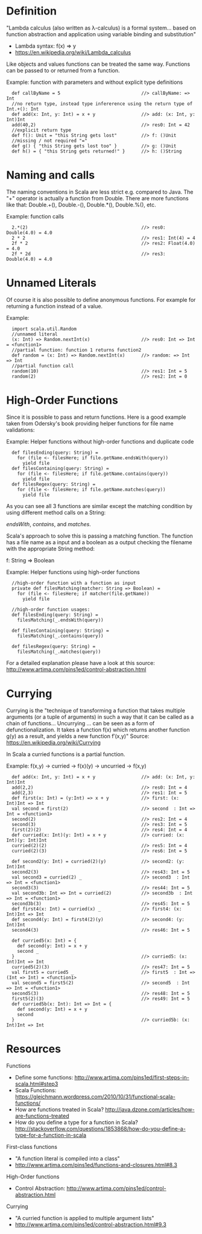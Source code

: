 # Definition
"Lambda calculus (also written as λ-calculus) is a formal system... based on function abstraction and application using variable binding and substitution"
- Lambda syntax: f(x) => y
- https://en.wikipedia.org/wiki/Lambda_calculus

Like objects and values functions can be treated the same way. Functions can be passed to or returned from a function.

Example: function with parameters and without explicit type definitions 
```
  def callByName = 5                              //> callByName: => Int
  //no return type, instead type infererence using the return type of Int.+(): Int  
  def add(x: Int, y: Int) = x + y                 //> add: (x: Int, y: Int)Int
  add(40,2)                                       //> res0: Int = 42
  //explicit return type
  def f(): Unit = "this String gets lost"         //> f: ()Unit
  //missing / not required "="
  def g() { "this String gets lost too" }         //> g: ()Unit
  def h() = { "this String gets returned!" }      //> h: ()String
```

# Naming and calls
The naming conventions in Scala are less strict e.g. compared to Java.
The "+" operator is actually a function from Double. There are more functions like that:
Double.+(), Double.-(), Double.*(), Double.%(), etc.

Example: function calls
```
  2.*(2)                                          //> res0: Double(4.0) = 4.0
  2 * 2                                           //> res1: Int(4) = 4
  2f * 2                                          //> res2: Float(4.0) = 4.0
  2f * 2d                                         //> res3: Double(4.0) = 4.0
```

# Unnamed Literals
Of course it is also possible to define anonymous functions.
For example for returning a function instead of a value.

Example: 
```
  import scala.util.Random
  //unnamed literal
  (x: Int) => Random.nextInt(x)                   //> res0: Int => Int = <function1>
  //partial function: function 1 returns function2
  def random = (x: Int) => Random.nextInt(x)      //> random: => Int => Int
  //partial function call
  random(10)                                      //> res1: Int = 5
  random(2)                                       //> res2: Int = 0
```

# High-Order Functions
Since it is possible to pass and return functions. Here is a good example taken from Odersky's book providing helper functions for file name validations:

Example: Helper functions without high-order functions and duplicate code
```
  def filesEnding(query: String) =
    for (file <- filesHere; if file.getName.endsWith(query))
      yield file
  def filesContaining(query: String) =
    for (file <- filesHere; if file.getName.contains(query))
      yield file
  def filesRegex(query: String) =
    for (file <- filesHere; if file.getName.matches(query))
      yield file
```

As you can see all 3 functions are similar except the matching condition by using different method calls on a String:

*endsWith*, *contains*, and *matches*.

Scala's approach to solve this is passing a matching function.
The function has a file name as a input and a boolean as a output checking the filename with the appropriate String method:

f: String => Boolean 

Example: Helper functions using high-order functions
```
  //high-order function with a function as input
  private def filesMatching(matcher: String => Boolean) =
    for (file <- filesHere; if matcher(file.getName))
      yield file

  //high-order function usages:
  def filesEnding(query: String) =
    filesMatching(_.endsWith(query))

  def filesContaining(query: String) =
    filesMatching(_.contains(query))

  def filesRegex(query: String) =
    filesMatching(_.matches(query))
```

For a detailed explanation please have a look at this source: http://www.artima.com/pins1ed/control-abstraction.html

# Currying

Currying is the "technique of transforming a function that takes multiple arguments (or a tuple of arguments) in such a way that it can be called as a chain of functions...
Uncurrying ... can be seen as a form of defunctionalization. It takes a function f(x) which returns another function g(y) as a result, and yields a new function f′(x,y)"
Source: https://en.wikipedia.org/wiki/Currying

In Scala a curried functions is a partial function.

Example: f(x,y) -> curried -> f(x)(y) -> uncurried -> f(x,y)
```
  def add(x: Int, y: Int) = x + y                 //> add: (x: Int, y: Int)Int
  add(2,2)                                        //> res0: Int = 4
  add(2,3)                                        //> res1: Int = 5
  def first(x: Int) = (y:Int) => x + y            //> first: (x: Int)Int => Int
  val second = first(2)                           //> second  : Int => Int = <function1>
  second(2)                                       //> res2: Int = 4
  second(3)                                       //> res3: Int = 5
  first(2)(2)                                     //> res4: Int = 4
  def curried(x: Int)(y: Int) = x + y             //> curried: (x: Int)(y: Int)Int
  curried(2)(2)                                   //> res5: Int = 4
  curried(2)(3)                                   //> res6: Int = 5

  def second2(y: Int) = curried(2)(y)             //> second2: (y: Int)Int
  second2(3)                                      //> res43: Int = 5
  val second3 = curried(2) _                      //> second3  : Int => Int = <function1>
  second3(3)                                      //> res44: Int = 5
  val second3b: Int => Int = curried(2)           //> second3b  : Int => Int = <function1>
  second3b(3)                                     //> res45: Int = 5
  def first4(x: Int) = curried(x) _               //> first4: (x: Int)Int => Int
  def second4(y: Int) = first4(2)(y)              //> second4: (y: Int)Int
  second4(3)                                      //> res46: Int = 5
  
  def curried5(x: Int) = {
    def second(y: Int) = x + y
    second _
  }                                               //> curried5: (x: Int)Int => Int
  curried5(2)(3)                                  //> res47: Int = 5
  val first5 = curried5 _                         //> first5  : Int => (Int => Int) = <function1>
  val second5 = first5(2)                         //> second5  : Int => Int = <function1>
  second5(3)                                      //> res48: Int = 5
  first5(2)(3)                                    //> res49: Int = 5
  def curried5b(x: Int): Int => Int = {
    def second(y: Int) = x + y
    second
  }                                               //> curried5b: (x: Int)Int => Int

```

# Resources

Functions
- Define some functions: http://www.artima.com/pins1ed/first-steps-in-scala.html#step3
- Scala Functions: https://gleichmann.wordpress.com/2010/10/31/functional-scala-functions/
- How are functions treated in Scala? http://java.dzone.com/articles/how-are-functions-treated
- How do you define a type for a function in Scala? http://stackoverflow.com/questions/1853868/how-do-you-define-a-type-for-a-function-in-scala

First-class functions
- "A function literal is compiled into a class"
- http://www.artima.com/pins1ed/functions-and-closures.html#8.3

High-Order functions
- Control Abstraction: http://www.artima.com/pins1ed/control-abstraction.html

Currying
- "A curried function is applied to multiple argument lists"
- http://www.artima.com/pins1ed/control-abstraction.html#9.3